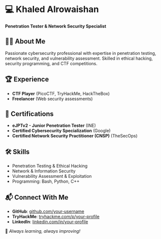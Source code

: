 # 💻 Khaled Alrowaishan
**Penetration Tester & Network Security Specialist**

## 👨‍💻 About Me
Passionate cybersecurity professional with expertise in penetration testing, network security, and vulnerability assessment. Skilled in ethical hacking, security programming, and CTF competitions.

## 🏆 Experience
- **CTF Player** (PicoCTF, TryHackMe, HackTheBox)
- **Freelancer** (Web security assessments)

## 📜 Certifications
- **eJPTv2 - Junior Penetration Tester** (INE)
- **Certified Cybersecurity Specialization** (Google)
- **Certified Network Security Practitioner (CNSP)** (TheSecOps)

## 🛠️ Skills
- Penetration Testing & Ethical Hacking
- Network & Information Security
- Vulnerability Assessment & Exploitation
- Programming: Bash, Python, C++

## 📬 Connect With Me
- **GitHub**: [github.com/your-username](https://github.com/01klld)
- **TryHackMe**: [tryhackme.com/p/your-profile](https://tryhackme.com/p/0xKLD)
- **LinkedIn**: [linkedin.com/in/your-profile](https://www.linkedin.com/in/khaled-alrowaishan/)

🚀 *Always learning, always improving!*



<!--- - 👋 Hi, I’m @01klld
- 👀 I’m interested in ...
- 🌱 I’m currently learning ...
- 💞️ I’m looking to collaborate on ...
- 📫 How to reach me ...
- 😄 Pronouns: ...
- ⚡ Fun fact: ... --->

<!---
01klld/01klld is a ✨ special ✨ repository because its `README.md` (this file) appears on your GitHub profile.
You can click the Preview link to take a look at your changes.
--->
